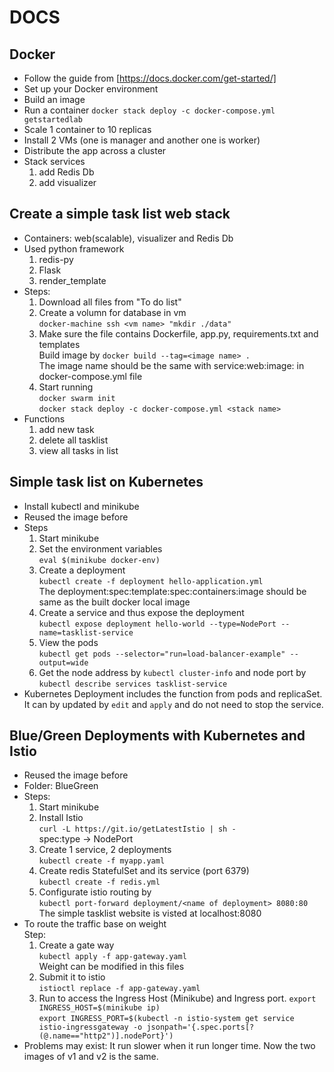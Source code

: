 # DOCS

## Docker 

- Follow the guide from [https://docs.docker.com/get-started/]
- Set up your Docker environment
- Build an image
- Run a container
  `docker stack deploy -c docker-compose.yml getstartedlab`
- Scale 1 container to 10 replicas
- Install 2 VMs (one is manager and another one is worker)
- Distribute the app across a cluster
- Stack services 
  1. add Redis Db
  2. add visualizer

## Create a simple task list web stack

- Containers:
  web(scalable), visualizer and Redis Db 
- Used python framework
  1. redis-py
  2. Flask
  3. render_template
- Steps:
  1. Download all files from "To do list"
  2. Create a volumn for database in vm  
    `docker-machine ssh <vm name> "mkdir ./data"`
  3. Make sure the file contains Dockerfile, app.py, requirements.txt and templates  
    Build image by  `docker build --tag=<image name> .`  
    The image name should be the same with service:web:image: in docker-compose.yml file
  4. Start running  
    `docker swarm init`  
    `docker stack deploy -c docker-compose.yml <stack name>`
- Functions
  1. add new task 
  2. delete all tasklist
  3. view all tasks in list

## Simple task list on Kubernetes 

- Install kubectl and minikube
- Reused the image before
- Steps
  1. Start minikube
  2. Set the environment variables  
    `eval $(minikube docker-env) `
  3. Create a deployment  
    `kubectl create -f deployment hello-application.yml`  
    The deployment:spec:template:spec:containers:image should be same as the built docker local image
  4. Create a service and thus expose the deployment  
    `kubectl expose deployment hello-world --type=NodePort --name=tasklist-service`
  5. View the pods  
    `kubectl get pods --selector="run=load-balancer-example" --output=wide`
  6. Get the node address by `kubectl cluster-info` and node port by `kubectl describe services tasklist-service`
- Kubernetes Deployment includes the function from pods and replicaSet. It can by updated by `edit` and `apply` and do not need to stop the service.


## Blue/Green Deployments with Kubernetes and Istio

- Reused the image before
- Folder: BlueGreen
- Steps:
  1. Start minikube
  2. Install Istio  
  `curl -L https://git.io/getLatestIstio | sh -`  
  spec:type -> NodePort
  3. Create 1 service, 2 deployments  
  `kubectl create -f myapp.yaml`  
  4. Create redis StatefulSet and its service (port 6379)  
  `kubectl create -f redis.yml`
  5. Configurate istio routing by  
  `kubectl port-forward deployment/<name of deployment> 8080:80`  
  The simple tasklist website is visted at localhost:8080
- To route the traffic base on weight  
  Step:  
  1. Create a gate way  
  `kubectl apply -f app-gateway.yaml `  
  Weight can be modified in this files
  2. Submit it to istio  
  `istioctl replace -f app-gateway.yaml`
  3. Run to access the Ingress Host (Minikube) and Ingress port.
  `export INGRESS_HOST=$(minikube ip)`  
  `export INGRESS_PORT=$(kubectl -n istio-system get service istio-ingressgateway -o jsonpath='{.spec.ports[?(@.name=="http2")].nodePort}')`
- Problems may exist:
  It run slower when it run longer time.
  Now the two images of v1 and v2 is the same.



